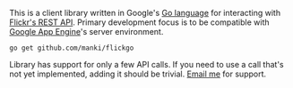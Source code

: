 This is a client library written in Google's [Go language](https://golang.org/)
for interacting with [Flickr's REST API](https://www.flickr.com/services/api/).
Primary development focus is to be compatible with [Google App
Engine](https://developers.google.com/appengine/)'s server environment.

    go get github.com/manki/flickgo

Library has support for only a few API calls. If you need to use a call that's
not yet implemented, adding it should be trivial. [Email
me](mailto:manki@manki.in) for support.
